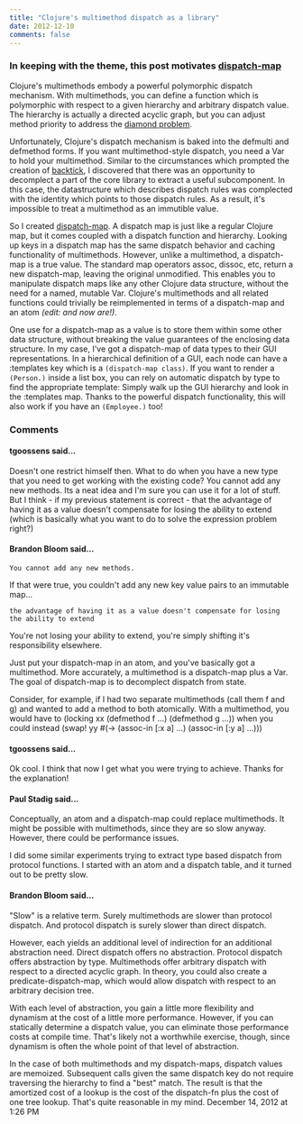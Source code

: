 ```yaml
---
title: "Clojure's multimethod dispatch as a library"
date: 2012-12-10
comments: false
---
```


### In keeping with the theme, this post motivates [dispatch-map](https://github.com/brandonbloom/dispatch-map)

Clojure's multimethods embody a powerful polymorphic dispatch mechanism. With
multimethods, you can define a function which is polymorphic with respect to a
given hierarchy and arbitrary dispatch value. The hierarchy is actually a
directed acyclic graph, but you can adjust method priority to address the
[diamond problem](http://en.wikipedia.org/wiki/Multiple_inheritance#The_diamond_problem).

Unfortunately, Clojure's dispatch mechanism is baked into the defmulti and
defmethod forms. If you want multimethod-style dispatch, you need a Var to hold
your multimethod. Similar to the circumstances which prompted the creation of
[backtick](https://github.com/brandonbloom/backtick), I discovered that there
was an opportunity to decomplect a part of the core library to extract a useful
subcomponent. In this case, the datastructure which describes dispatch rules
was complected with the identity which points to those dispatch rules. As a
result, it's impossible to treat a multimethod as an immutible value.

So I created [dispatch-map](https://github.com/brandonbloom/dispatch-map).  A
dispatch map is just like a regular Clojure map, but it comes coupled with a
dispatch function and hierarchy. Looking up keys in a dispatch map has the same
dispatch behavior and caching functionality of multimethods. However, unlike a
multimethod, a dispatch-map is a true value.  The standard map operators assoc,
dissoc, etc, return a new dispatch-map, leaving the original unmodified. This
enables you to manipulate dispatch maps like any other Clojure data structure,
without the need for a named, mutable Var. Clojure's multimethods and all
related functions could trivially be reimplemented in terms of a dispatch-map
and an atom _(edit: and now are!)_.

One use for a dispatch-map as a value is to store them within some other data
structure, without breaking the value guarantees of the enclosing data
structure. In my case, I've got a dispatch-map of data types to their GUI
representations. In a hierarchical definition of a GUI, each node can have a
:templates key which is a `(dispatch-map class)`. If you want to render a
`(Person.)` inside a list box, you can rely on automatic dispatch by type to find
the appropriate template: Simply walk up the GUI hierarchy and look in the
:templates map. Thanks to the powerful dispatch functionality, this will also
work if you have an `(Employee.)` too!


### Comments

#### tgoossens said...

Doesn't one restrict himself then. What to do when you have a new
type that you need to get working with the existing code? You cannot add any
new methods. Its a neat idea and I'm sure you can use it for a lot of stuff.
But I think - if my previous statement is correct - that the advantage of
having it as a value doesn't compensate for losing the ability to extend (which
is basically what you want to do to solve the expression problem right?)


#### Brandon Bloom said...

    You cannot add any new methods.

If that were true, you couldn't add any new key value pairs to an immutable
map...

    the advantage of having it as a value doesn't compensate for losing the ability to extend

You're not losing your ability to extend, you're simply shifting it's
responsibility elsewhere.

Just put your dispatch-map in an atom, and you've basically got a multimethod.
More accurately, a multimethod is a dispatch-map plus a Var. The goal of
dispatch-map is to decomplect dispatch from state.

Consider, for example, if I had two separate multimethods (call them f and g)
and wanted to add a method to both atomically. With a multimethod, you would
have to (locking xx (defmethod f ...) (defmethod g ...)) when you could instead
(swap! yy #(-> (assoc-in [:x a] ...) (assoc-in [:y a] ...)))


#### tgoossens said...

Ok cool. I think that now I get what you were trying to achieve. Thanks for the
explanation!


#### Paul Stadig said...

Conceptually, an atom and a dispatch-map could replace multimethods. It might
be possible with multimethods, since they are so slow anyway. However, there
could be performance issues.

I did some similar experiments trying to extract type based dispatch from
protocol functions. I started with an atom and a dispatch table, and it turned
out to be pretty slow.


#### Brandon Bloom said...

"Slow" is a relative term. Surely multimethods are slower than protocol
dispatch. And protocol dispatch is surely slower than direct dispatch.

However, each yields an additional level of indirection for an additional
abstraction need. Direct dispatch offers no abstraction. Protocol dispatch
offers abstraction by type. Multimethods offer arbitrary dispatch with respect
to a directed acyclic graph. In theory, you could also create a
predicate-dispatch-map, which would allow dispatch with respect to an arbitrary
decision tree.

With each level of abstraction, you gain a little more flexibility and dynamism
at the cost of a little more performance. However, if you can statically
determine a dispatch value, you can eliminate those performance costs at
compile time. That's likely not a worthwhile exercise, though, since dynamism
is often the whole point of that level of abstraction.

In the case of both multimethods and my dispatch-maps, dispatch values are
memoized. Subsequent calls given the same dispatch key do not require
traversing the hierarchy to find a "best" match. The result is that the
amortized cost of a lookup is the cost of the dispatch-fn plus the cost of one
tree lookup. That's quite reasonable in my mind.  December 14, 2012 at 1:26 PM  
